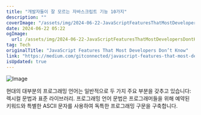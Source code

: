 ```yaml
---
title: "개발자들이 잘 모르는 자바스크립트 기능 10가지"
description: ""
coverImage: "/assets/img/2024-06-22-JavaScriptFeaturesThatMostDevelopersDontKnow_0.png"
date: 2024-06-22 05:22
ogImage: 
  url: /assets/img/2024-06-22-JavaScriptFeaturesThatMostDevelopersDontKnow_0.png
tag: Tech
originalTitle: "JavaScript Features That Most Developers Don’t Know"
link: "https://medium.com/gitconnected/javascript-features-that-most-developers-dont-know-36a00c35aa98"
isUpdated: true
---
```






![Image](/assets/img/2024-06-22-JavaScriptFeaturesThatMostDevelopersDontKnow_0.png)

현대의 대부분의 프로그래밍 언어는 일반적으로 두 가지 주요 부분을 갖추고 있습니다: 렉시컬 문법과 표준 라이브러리. 프로그래밍 언어 문법은 프로그래머들을 위해 예약된 키워드와 특별한 ASCII 문자를 사용하여 독특한 프로그래밍 구문을 구축합니다.
